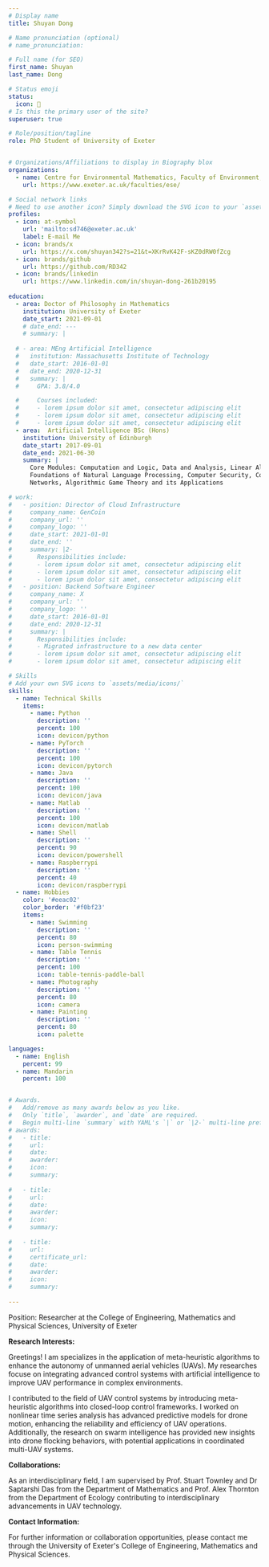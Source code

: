 ```yaml
---
# Display name
title: Shuyan Dong

# Name pronunciation (optional)
# name_pronunciation: 

# Full name (for SEO)
first_name: Shuyan
last_name: Dong

# Status emoji
status:
  icon: 🌱
# Is this the primary user of the site?
superuser: true

# Role/position/tagline
role: PhD Student of University of Exeter 


# Organizations/Affiliations to display in Biography blox
organizations:
  - name: Centre for Environmental Mathematics, Faculty of Environment, Science and Economy, University of Exeter
    url: https://www.exeter.ac.uk/faculties/ese/

# Social network links
# Need to use another icon? Simply download the SVG icon to your `assets/media/icons/` folder.
profiles:
  - icon: at-symbol
    url: 'mailto:sd746@exeter.ac.uk'
    label: E-mail Me
  - icon: brands/x
    url: https://x.com/shuyan342?s=21&t=XKrRvK42F-sKZ0dRW0fZcg
  - icon: brands/github
    url: https://github.com/RD342
  - icon: brands/linkedin
    url: https://www.linkedin.com/in/shuyan-dong-261b20195
 
education:
  - area: Doctor of Philosophy in Mathematics 
    institution: University of Exeter 
    date_start: 2021-09-01
    # date_end: ---
    # summary: |
    
  # - area: MEng Artificial Intelligence
  #   institution: Massachusetts Institute of Technology
  #   date_start: 2016-01-01
  #   date_end: 2020-12-31
  #   summary: |
  #     GPA: 3.8/4.0

  #     Courses included:
  #     - lorem ipsum dolor sit amet, consectetur adipiscing elit
  #     - lorem ipsum dolor sit amet, consectetur adipiscing elit
  #     - lorem ipsum dolor sit amet, consectetur adipiscing elit
  - area:  Artificial Intelligence BSc (Hons)
    institution: University of Edinburgh
    date_start: 2017-09-01
    date_end: 2021-06-30
    summary: |
      Core Modules: Computation and Logic, Data and Analysis, Linear Algebra, 
      Foundations of Natural Language Processing, Computer Security, Computer Communications and 
      Networks, Algorithmic Game Theory and its Applications

# work:
#   - position: Director of Cloud Infrastructure
#     company_name: GenCoin
#     company_url: ''
#     company_logo: ''
#     date_start: 2021-01-01
#     date_end: ''
#     summary: |2-
#       Responsibilities include:
#       - lorem ipsum dolor sit amet, consectetur adipiscing elit
#       - lorem ipsum dolor sit amet, consectetur adipiscing elit
#       - lorem ipsum dolor sit amet, consectetur adipiscing elit
#   - position: Backend Software Engineer
#     company_name: X
#     company_url: ''
#     company_logo: ''
#     date_start: 2016-01-01
#     date_end: 2020-12-31
#     summary: |
#       Responsibilities include:
#       - Migrated infrastructure to a new data center
#       - lorem ipsum dolor sit amet, consectetur adipiscing elit
#       - lorem ipsum dolor sit amet, consectetur adipiscing elit

# Skills
# Add your own SVG icons to `assets/media/icons/`
skills:
  - name: Technical Skills
    items:
      - name: Python
        description: ''
        percent: 100
        icon: devicon/python
      - name: PyTorch
        description: ''
        percent: 100
        icon: devicon/pytorch
      - name: Java
        description: ''
        percent: 100
        icon: devicon/java
      - name: Matlab
        description: ''
        percent: 100
        icon: devicon/matlab
      - name: Shell
        description: ''
        percent: 90
        icon: devicon/powershell
      - name: Raspberrypi
        description: ''
        percent: 40
        icon: devicon/raspberrypi
  - name: Hobbies
    color: '#eeac02'
    color_border: '#f0bf23'
    items:
      - name: Swimming
        description: ''
        percent: 80
        icon: person-swimming
      - name: Table Tennis
        description: ''
        percent: 100
        icon: table-tennis-paddle-ball
      - name: Photography
        description: ''
        percent: 80
        icon: camera
      - name: Painting
        description: ''
        percent: 80
        icon: palette

languages:
  - name: English
    percent: 99
  - name: Mandarin
    percent: 100


# Awards.
#   Add/remove as many awards below as you like.
#   Only `title`, `awarder`, and `date` are required.
#   Begin multi-line `summary` with YAML's `|` or `|2-` multi-line prefix and indent 2 spaces below.
# awards:
#   - title: 
#     url: 
#     date: 
#     awarder:
#     icon: 
#     summary: 
     
#   - title: 
#     url: 
#     date: 
#     awarder:
#     icon:
#     summary: 
     
#   - title: 
#     url:
#     certificate_url: 
#     date:
#     awarder: 
#     icon: 
#     summary: 
      
---
```


Position: Researcher at the College of Engineering, Mathematics and Physical Sciences, University of Exeter

**Research Interests:**

Greetings! I am specializes in the application of meta-heuristic algorithms to enhance the autonomy of unmanned aerial vehicles (UAVs). My researches focuse on integrating advanced control systems with artificial intelligence to improve UAV performance in complex environments.

I contributed to the field of UAV control systems by introducing meta-heuristic algorithms into closed-loop control frameworks. I worked on nonlinear time series analysis has advanced predictive models for drone motion, enhancing the reliability and efficiency of UAV operations. Additionally, the research on swarm intelligence has provided new insights into drone flocking behaviors, with potential applications in coordinated multi-UAV systems.

**Collaborations:**

As an interdisciplinary field, I am supervised by Prof. Stuart Townley and Dr Saptarshi Das from the Department of Mathematics and Prof. Alex Thornton from the Department of Ecology contributing to interdisciplinary advancements in UAV technology.

**Contact Information:**

For further information or collaboration opportunities, please contact me through the University of Exeter's College of Engineering, Mathematics and Physical Sciences.
